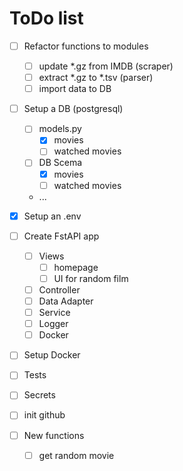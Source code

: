 # ToDo list

- [ ] Refactor functions to modules
  - [ ] update *.gz from IMDB (scraper)
  - [ ] extract *.gz to *.tsv (parser)
  - [ ] import data to DB

- [ ] Setup a DB (postgresql)
  - [ ] models.py
    - [x] movies
    - [ ] watched movies
  - [ ] DB Scema
    - [x] movies
    - [ ] watched movies
  - ...

- [x] Setup an .env

- [ ] Create FstAPI app
  - [ ] Views
    - [ ] homepage
    - [ ] UI for random film
  - [ ] Controller
  - [ ] Data Adapter
  - [ ] Service
  - [ ] Logger
  - [ ] Docker

- [ ] Setup Docker

- [ ] Tests

- [ ] Secrets

- [ ] init github

- [ ] New functions
  - [ ] get random movie